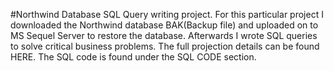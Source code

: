 #Northwind Database SQL Query writing project.
For this particular project I downloaded the Northwind database BAK(Backup file) and uploaded on to MS Sequel Server to restore the database.
Afterwards I wrote SQL queries to solve critical business problems. The full projection details can be found HERE.
The SQL code is found under the SQL CODE section.
